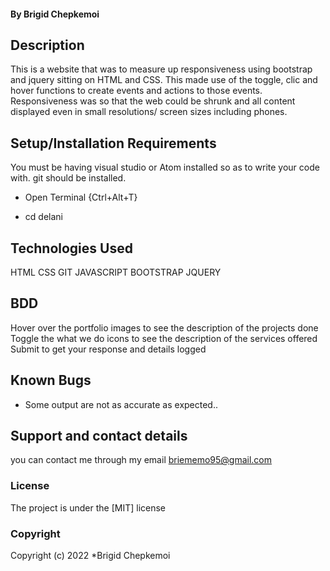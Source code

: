 #### By Brigid Chepkemoi
## Description
This is a website that was to measure up responsiveness using bootstrap and jquery sitting on HTML and CSS. This made use of the toggle, clic and hover functions to create events and actions to those events. Responsiveness was so that the web could be shrunk and all content displayed even in small resolutions/ screen sizes including phones.
## Setup/Installation Requirements
You must be having visual studio or Atom installed so as to write your code with.
git should be installed.
* Open Terminal {Ctrl+Alt+T}

* cd delani
## Technologies Used
HTML
CSS
GIT
JAVASCRIPT
BOOTSTRAP
JQUERY
## BDD
Hover over the portfolio images to see the description of the projects done
Toggle the what we do icons to see the description of the services offered
Submit to get  your response and details logged 
   


## Known Bugs
* Some output are not as accurate as expected..

## Support and contact details
you can contact me through my email 
briememo95@gmail.com
### License
The project is under the [MIT] license
### Copyright
Copyright (c) 2022 *Brigid Chepkemoi